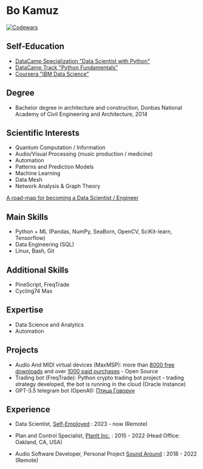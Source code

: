 # Bo Kamuz

<!--
**bkamuz/bkamuz** is a ✨ _special_ ✨ repository because its `README.md` (this file) appears on your GitHub profile.

Here are some ideas to get you started:

- 🔭 I’m currently working on ...
- 🌱 I’m currently learning ...
- 👯 I’m looking to collaborate on ...
- 🤔 I’m looking for help with ...
- 💬 Ask me about ...
- 📫 How to reach me: ...
- 😄 Pronouns: ...
- ⚡ Fun fact: ...
-->

[![Codewars](https://www.codewars.com/users/bkamuz/badges/large)](https://www.codewars.com/users/bkamuz)

## Self-Education

* [DataCamp Specialization "Data Scientist with Python"](https://www.datacamp.com/profile/bkamuz)
* [DataCamp Track "Python Fundamentals"](https://www.datacamp.com/profile/bkamuz)
* [Coursera "IBM Data Science"](https://coursera.org/share/fc6414fbd3299902d096e489e1d00161)

## Degree

* Bachelor degree in architecture and construction, Donbas National Academy of Civil Engineering and Architecture, 2014

## Scientific Interests

* Quantum Computation / Information
* Audio/Visual Processing (music production / medicine)
* Automation
* Patterns and Prediction Models
* Machine Learning
* Data Mesh
* Network Analysis & Graph Theory

[A road-map for becoming a Data Scientist / Engineer](https://github.com/bkamuz/bkamuz/blob/main/ROADMAP.md)

## Main Skills

* Python + ML (Pandas, NumPy, SeaBorn, OpenCV, SciKit-learn, Tensorflow)
* Data Engineering (SQL)
* Linux, Bash, Git

## Additional Skills

* PineScript, FreqTrade
* Cycling74 Max

## Expertise

* Data Science and Analytics
* Automation

## Projects

* Audio And MIDI virtual devices (MaxMSP): more than [8000 free downloads](https://maxforlive.com/profile/user/zaSLON) and over [1000 paid purchases](https://soundaround.gumroad.com/) - Open Source
* Trading bot (FreqTrade): Python crypto trading bot project - trading strategy developed, the bot is running in the cloud (Oracle Instance)
* GPT-3.5 telegram bot (OpenAI): [Птица Говорун](https://t.me/chat_govorun_bot)

## Experience

<!--
<img style="test" src="https://gb.ru/favicon.ico" alt="alt text" width="50" height="15"> 
-->
* Data Scientist, [Self-Employed](https://www.notion.so/bkamuz/Kamuz-Bo-d3f0e69c00a941ac847ab8ff949d87e3) : 2023 - now (Remote)

<!--
<img src="https://planit-inc.com/wp-content/themes/planit/assets/img/tild3536-3831-4730-a232-633966353561__planit-logo_white.svg" alt="alt text" width="50" height="15">  
-->
* Plan and Control Specialist, [PlanIt Inc.](https://planit-inc.com/) : 2015 - 2022 (Head Office: Oakland, CA, USA)

<!--
<img src="https://static.tildacdn.com/tild6164-3265-4962-b931-663232666466/Waves_W.png" alt="alt text" width="50" height="15"> 
-->
* Audio Software Developer, Personal Project [Sound Around](http://bkamuz.tilda.ws/en/else) : 2018 - 2022 (Remote)

